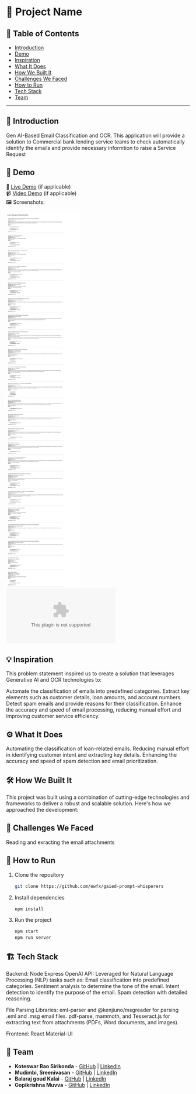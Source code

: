 # 🚀 Project Name

## 📌 Table of Contents
- [Introduction](#introduction)
- [Demo](#demo)
- [Inspiration](#inspiration)
- [What It Does](#what-it-does)
- [How We Built It](#how-we-built-it)
- [Challenges We Faced](#challenges-we-faced)
- [How to Run](#how-to-run)
- [Tech Stack](#tech-stack)
- [Team](#team)

---

## 🎯 Introduction
Gen AI-Based Email Classification and OCR.
This application will provide a solution to Commercial bank lending service teams to check automatically identify the emails and provide necessary informtion to raise a Service Request


## 🎥 Demo
🔗 [Live Demo](#) (if applicable)  
📹 [Video Demo](#) (if applicable)  
🖼️ Screenshots:

![Screenshot 1](https://github.com/ewfx/gaied-prompt-whisperers/blob/main/DEMO/emails_gate_keeper_results.jpeg)
![PPT](https://github.com/ewfx/gaied-prompt-whisperers/blob/main/DEMO/Prompt_Whisperers.pptx)

## 💡 Inspiration
This problem statement inspired us to create a solution that leverages Generative AI and OCR technologies to:

Automate the classification of emails into predefined categories.
Extract key elements such as customer details, loan amounts, and account numbers.
Detect spam emails and provide reasons for their classification.
Enhance the accuracy and speed of email processing, reducing manual effort and improving customer service efficiency.

## ⚙️ What It Does
Automating the classification of loan-related emails.
Reducing manual effort in identifying customer intent and extracting key details.
Enhancing the accuracy and speed of spam detection and email prioritization.
## 🛠️ How We Built It
This project was built using a combination of cutting-edge technologies and frameworks to deliver a robust and scalable solution. Here's how we approached the development:



## 🚧 Challenges We Faced
Reading and exracting the email attachments

## 🏃 How to Run
1. Clone the repository  
   ```sh
   git clone https://github.com/ewfx/gaied-prompt-whisperers
   ```
2. Install dependencies  
   ```sh
   npm install  
   ```
3. Run the project  
   ```sh
   npm start 
   npm run server 
   ```

## 🏗️ Tech Stack
Backend:
Node
Express
OpenAI API: Leveraged for Natural Language Processing (NLP) tasks such as:
   Email classification into predefined categories.
   Sentiment analysis to determine the tone of the email.
   Intent detection to identify the purpose of the email.
   Spam detection with detailed reasoning.

File Parsing Libraries:
   eml-parser and @kenjiuno/msgreader for parsing .eml and .msg email files.
   pdf-parse, mammoth, and Tesseract.js for extracting text from attachments (PDFs, Word documents, and images).

Frontend:
React
Material-UI

## 👥 Team
- **Koteswar Rao Sirikonda** - [GitHub](#) | [LinkedIn](#)
- **Mudimbi, Sreenivasan** - [GitHub](#) | [LinkedIn](#)
- **Balaraj goud Kalai** - [GitHub](#) | [LinkedIn](#)
- **Gopikrishna Muvva** - [GitHub](#) | [LinkedIn](#)